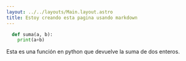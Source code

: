 ```yaml
---
layout: ../../layouts/Main.layout.astro
title: Estoy creando esta pagina usando markdown
---
```


```python
  def suma(a, b):
    print(a+b)
```
  Esta es una función en python que devuelve la suma de dos enteros.
